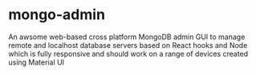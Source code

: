 # mongo-admin
An awsome web-based cross platform MongoDB admin GUI to manage remote and localhost database servers based on React hooks and Node which 
is fully responsive and should work on a range of devices created using Material UI
